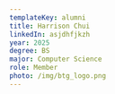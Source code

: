 ```yaml
---
templateKey: alumni
title: Harrison Chui
linkedIn: asjdhfjkzh
year: 2025
degree: BS
major: Computer Science
role: Member
photo: /img/btg_logo.png
---
```

